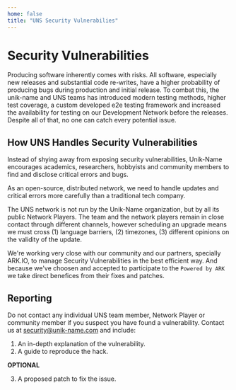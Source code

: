 ```yaml
---
home: false
title: "UNS Security Vulnerabilies"
---
```


# Security Vulnerabilities

Producing software inherently comes with risks. All software, especially new releases and substantial code re-writes, have a higher probability of producing bugs during production and initial release. To combat this, the unik-name and UNS teams has introduced modern testing methods, higher test coverage, a custom developed e2e testing framework and increased the availability for testing on our Development Network before the releases. Despite all of that, no one can catch every potential issue.

## How UNS Handles Security Vulnerabilities

Instead of shying away from exposing security vulnerabilities, Unik-Name encourages academics, researchers, hobbyists and community members to find and disclose critical errors and bugs.

As an open-source, distributed network, we need to handle updates and critical errors more carefully than a traditional tech company.

The UNS network is not run by the Unik-Name organization, but by all its public Network Players. The team and the network players remain in close contact through different channels, however scheduling an upgrade means we must cross (1) language barriers, (2) timezones, (3) different opinions on the validity of the update.

We're working very close with our community and our partners, specially ARK.IO, to manage Security Vulnerabilities in the best efficient way. And because we've choosen and accepted to participate to the `Powered by ARK` we take direct benefices from their fixes and patches.

## Reporting

Do not contact any individual UNS team member, Network Player or community member if you suspect you have found a vulnerability. Contact us at [security@unik-name.com](mailto:security@unik-name.com) and include:

1. An in-depth explanation of the vulnerability.
2. A guide to reproduce the hack.

**OPTIONAL**

3. A proposed patch to fix the issue. 

